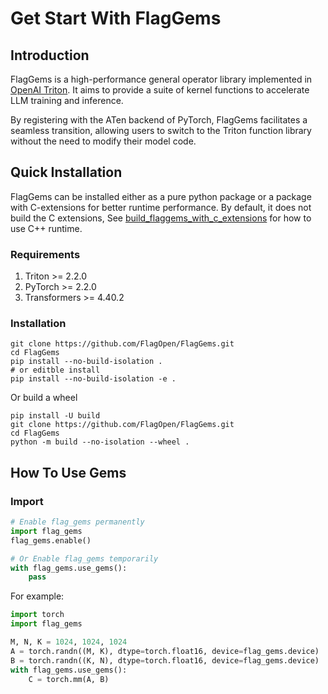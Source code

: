 # Get Start With FlagGems

## Introduction

FlagGems is a high-performance general operator library implemented in [OpenAI Triton](https://github.com/openai/triton). It aims to provide a suite of kernel functions to accelerate LLM training and inference.

By registering with the ATen backend of PyTorch, FlagGems facilitates a seamless transition, allowing users to switch to the Triton function library without the need to modify their model code.

## Quick Installation

FlagGems can be installed either as a pure python package or a package with C-extensions for better runtime performance. By default, it does not build the C extensions, See [build_flaggems_with_c_extensions](./build_flaggems_with_c_extensions.md) for how to use C++ runtime.

### Requirements

1. Triton >= 2.2.0
2. PyTorch >= 2.2.0
3. Transformers >= 4.40.2

### Installation

```shell
git clone https://github.com/FlagOpen/FlagGems.git
cd FlagGems
pip install --no-build-isolation .
# or editble install
pip install --no-build-isolation -e .
```

Or build a wheel

```shell
pip install -U build
git clone https://github.com/FlagOpen/FlagGems.git
cd FlagGems
python -m build --no-isolation --wheel .
```

## How To Use Gems

### Import

```python
# Enable flag_gems permanently
import flag_gems
flag_gems.enable()

# Or Enable flag_gems temporarily
with flag_gems.use_gems():
    pass
```

For example:

```python
import torch
import flag_gems

M, N, K = 1024, 1024, 1024
A = torch.randn((M, K), dtype=torch.float16, device=flag_gems.device)
B = torch.randn((K, N), dtype=torch.float16, device=flag_gems.device)
with flag_gems.use_gems():
    C = torch.mm(A, B)
```
